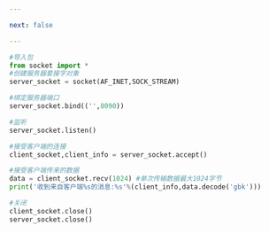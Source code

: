 ```yaml
---

next: false

---
```




<BlogInfo id="881" title="5.TCP服务器端接受数据" author="白日梦想猿" pv=0 read_times=0 pre_cost_time="0分18秒" category="网络编程" tag_list="['网络编程']" create_time="2020.05.18 16:30:59" update_time="2020.05.18 16:42:16" />

```python
#导入包
from socket import *
#创建服务器套接字对象
server_socket = socket(AF_INET,SOCK_STREAM)

#绑定服务器端口
server_socket.bind(('',8090))

#监听
server_socket.listen()

#接受客户端的连接
client_socket,client_info = server_socket.accept()

#接受客户端传来的数据
data = client_socket.recv(1024) #单次传输数据最大1024字节
print('收到来自客户端%s的消息:%s'%(client_info,data.decode('gbk')))

#关闭
client_socket.close()
server_socket.close()
```



<ActionBox />
